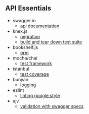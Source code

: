 API Essentials
------------
- swagger.io
  - [api documentation](https://editor.swagger.io/)
- knex.js
  - [migration](https://knexjs.org/#Migrations)
  - [build and tear down test suite](http://mherman.org/blog/2016/04/28/test-driven-development-with-node/#.WwmQEFMvymU)
- bookshelf.js
  - [orm](http://bookshelfjs.org/#introduction)
- mocha/chai
  - [test framework](http://www.chaijs.com/)
- istanbul
  - [test coverage](https://github.com/gotwarlost/istanbul/blob/master/README.md)
- bunyan
  - [logging](https://github.com/trentm/node-bunyan/blob/master/README.md)
- eslint
  - [linting google style](https://github.com/google/eslint-config-google)
- ajv
  - [validation with swagger specs](https://code.tutsplus.com/tutorials/validating-data-with-json-schema-part-1--cms-25343)